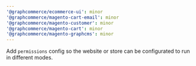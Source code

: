 ```yaml
---
'@graphcommerce/ecommerce-ui': minor
'@graphcommerce/magento-cart-email': minor
'@graphcommerce/magento-customer': minor
'@graphcommerce/magento-cart': minor
'@graphcommerce/magento-graphcms': minor
---
```


Add `permissions` config so the website or store can be configurated to run in different modes.
